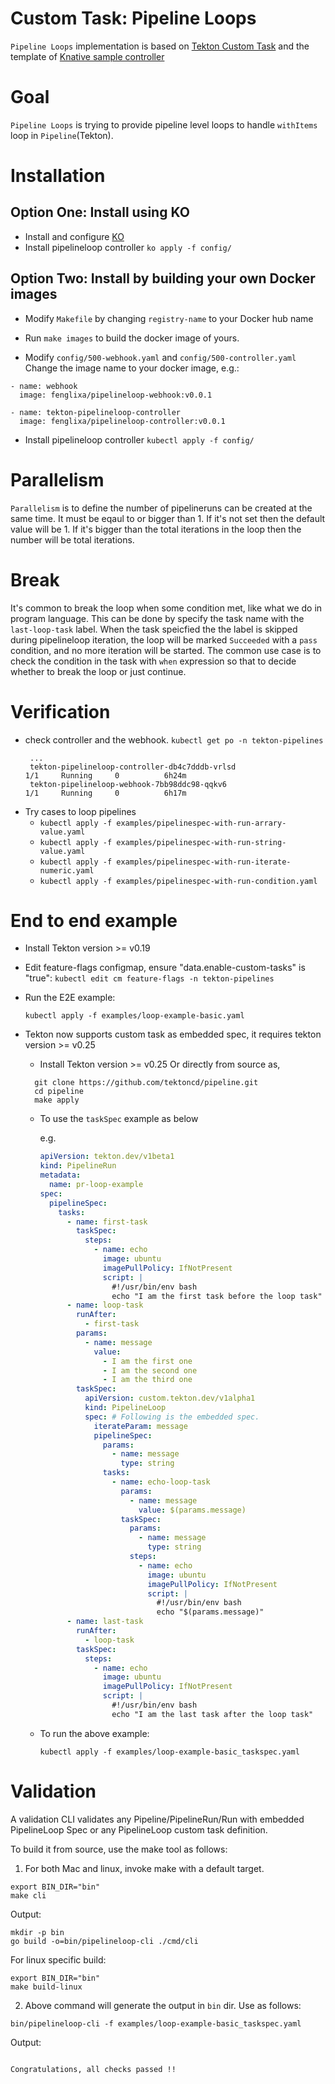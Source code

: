 # Custom Task: Pipeline Loops

`Pipeline Loops` implementation is based on [Tekton Custom Task](https://github.com/tektoncd/community/blob/master/teps/0002-custom-tasks.md) and the template of [Knative sample controller](https://github.com/knative-sandbox/sample-controller)

# Goal
`Pipeline Loops` is trying to provide pipeline level loops to handle `withItems` loop in `Pipeline`(Tekton).

# Installation

## Option One: Install using KO

- Install and configure [KO](https://github.com/google/ko)
- Install pipelineloop controller
  `ko apply -f config/`
  
## Option Two: Install by building your own Docker images

- Modify `Makefile` by changing `registry-name` to your Docker hub name

- Run `make images` to build the docker image of yours.

- Modify `config/500-webhook.yaml` and `config/500-controller.yaml` Change the image name to your docker image, e.g.:
```
- name: webhook
  image: fenglixa/pipelineloop-webhook:v0.0.1
```
```
- name: tekton-pipelineloop-controller
  image: fenglixa/pipelineloop-controller:v0.0.1
```

- Install pipelineloop controller `kubectl apply -f config/`

# Parallelism
`Parallelism` is to define the number of pipelineruns can be created at the same time. It must be eqaul to or bigger than 1. If it's not set then the default value will be 1. If it's bigger than the total iterations in the loop then the number will be total iterations.

# Break
It's common to break the loop when some condition met, like what we do in program language. This can be done by specify the task name with the `last-loop-task` label. When the task speicfied the the label is skipped during pipelineloop iteration, the loop will be marked `Succeeded` with a `pass` condition, and no more iteration will be started. The common use case is to check the condition in the task with `when` expression so that to decide whether to break the loop or just continue.

# Verification
- check controller and the webhook. `kubectl get po -n tekton-pipelines`
   ```
    ...
    tekton-pipelineloop-controller-db4c7dddb-vrlsd                        1/1     Running     0          6h24m
    tekton-pipelineloop-webhook-7bb98ddc98-qqkv6                          1/1     Running     0          6h17m
   ```
- Try cases to loop pipelines
  - `kubectl apply -f examples/pipelinespec-with-run-arrary-value.yaml`
  - `kubectl apply -f examples/pipelinespec-with-run-string-value.yaml`
  - `kubectl apply -f examples/pipelinespec-with-run-iterate-numeric.yaml`
  - `kubectl apply -f examples/pipelinespec-with-run-condition.yaml`

# End to end example
- Install Tekton version >= v0.19
- Edit feature-flags configmap, ensure "data.enable-custom-tasks" is "true":
`kubectl edit cm feature-flags -n tekton-pipelines`

- Run the E2E example: 
  
  `kubectl apply -f examples/loop-example-basic.yaml`
  

- Tekton now supports custom task as embedded spec, it requires tekton version >= v0.25

  - Install Tekton version >= v0.25
  Or directly from source as,
  ```
    git clone https://github.com/tektoncd/pipeline.git
    cd pipeline
    make apply
  ```

  - To use the `taskSpec` example as below

    e.g.
    
    ```yaml
    apiVersion: tekton.dev/v1beta1
    kind: PipelineRun
    metadata:
      name: pr-loop-example
    spec:
      pipelineSpec:
        tasks:
          - name: first-task
            taskSpec:
              steps:
                - name: echo
                  image: ubuntu
                  imagePullPolicy: IfNotPresent
                  script: |
                    #!/usr/bin/env bash
                    echo "I am the first task before the loop task"
          - name: loop-task
            runAfter:
              - first-task
            params:
              - name: message
                value:
                  - I am the first one
                  - I am the second one
                  - I am the third one
            taskSpec:
              apiVersion: custom.tekton.dev/v1alpha1
              kind: PipelineLoop
              spec: # Following is the embedded spec.
                iterateParam: message
                pipelineSpec:
                  params:
                    - name: message
                      type: string
                  tasks:
                    - name: echo-loop-task
                      params:
                        - name: message
                          value: $(params.message)
                      taskSpec:
                        params:
                          - name: message
                            type: string
                        steps:
                          - name: echo
                            image: ubuntu
                            imagePullPolicy: IfNotPresent
                            script: |
                              #!/usr/bin/env bash
                              echo "$(params.message)"
          - name: last-task
            runAfter:
              - loop-task
            taskSpec:
              steps:
                - name: echo
                  image: ubuntu
                  imagePullPolicy: IfNotPresent
                  script: |
                    #!/usr/bin/env bash
                    echo "I am the last task after the loop task"
    ```

  - To run the above example:

    `kubectl apply -f examples/loop-example-basic_taskspec.yaml`

# Validation

A validation CLI validates any Pipeline/PipelineRun/Run with embedded
PipelineLoop Spec or any PipelineLoop custom task definition.

To build it from source, use the make tool as follows:


1. For both Mac and linux, invoke make with a default target. 

``` 
export BIN_DIR="bin"
make cli
```

Output:
```
mkdir -p bin
go build -o=bin/pipelineloop-cli ./cmd/cli
```

For linux specific build:
```
export BIN_DIR="bin"
make build-linux
```

2. Above command will generate the output in `bin` dir. Use as follows:
```
bin/pipelineloop-cli -f examples/loop-example-basic_taskspec.yaml 
```

Output:
```

Congratulations, all checks passed !!
```
